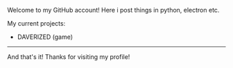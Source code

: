 Welcome to my GitHub account!
Here i post things in python, electron etc.

My current projects:
 * DAVERIZED (game)

__________________________________________________

And that's it! Thanks for visiting my profile!
